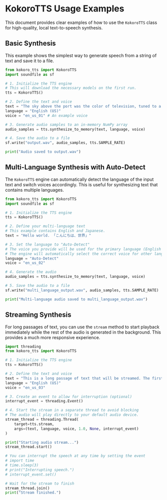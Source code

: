 # KokoroTTS Usage Examples

This document provides clear examples of how to use the `KokoroTTS` class for high-quality, local text-to-speech synthesis.

## Basic Synthesis

This example shows the simplest way to generate speech from a string of text and save it to a file.

```python
from kokoro_tts import KokoroTTS
import soundfile as sf

# 1. Initialize the TTS engine
# This will download the necessary models on the first run.
tts = KokoroTTS()

# 2. Define the text and voice
text = "The sky above the port was the color of television, tuned to a dead channel."
language = "English (US)"
voice = "en_us_01" # An example voice

# 3. Generate audio samples to an in-memory NumPy array
audio_samples = tts.synthesize_to_memory(text, language, voice)

# 4. Save the audio to a file
sf.write("output.wav", audio_samples, tts.SAMPLE_RATE)

print("Audio saved to output.wav")
```

## Multi-Language Synthesis with Auto-Detect

The `KokoroTTS` engine can automatically detect the language of the input text and switch voices accordingly. This is useful for synthesizing text that contains multiple languages.

```python
from kokoro_tts import KokoroTTS
import soundfile as sf

# 1. Initialize the TTS engine
tts = KokoroTTS()

# 2. Define your multi-language text
# This example contains English and Japanese.
text = "Hello world. 「こんにちは、世界」"

# 3. Set the language to "Auto-Detect"
# The voice you provide will be used for the primary language (English in this case).
# The engine will automatically select the correct voice for other languages.
language = "Auto-Detect"
voice = "en_us_02"

# 4. Generate the audio
audio_samples = tts.synthesize_to_memory(text, language, voice)

# 5. Save the audio to a file
sf.write("multi_language_output.wav", audio_samples, tts.SAMPLE_RATE)

print("Multi-language audio saved to multi_language_output.wav")
```

## Streaming Synthesis

For long passages of text, you can use the `stream` method to start playback immediately while the rest of the audio is generated in the background. This provides a much more responsive experience.

```python
import threading
from kokoro_tts import KokoroTTS

# 1. Initialize the TTS engine
tts = KokoroTTS()

# 2. Define the text and voice
text = "This is a long passage of text that will be streamed. The first sentence will play almost instantly, while the rest is synthesized in the background. This provides a very responsive user experience."
language = "English (US)"
voice = "en_us_03"

# 3. Create an event to allow for interruption (optional)
interrupt_event = threading.Event()

# 4. Start the stream in a separate thread to avoid blocking
# The audio will play directly to your default audio device.
stream_thread = threading.Thread(
    target=tts.stream,
    args=(text, language, voice, 1.0, None, interrupt_event)
)

print("Starting audio stream...")
stream_thread.start()

# You can interrupt the speech at any time by setting the event
# import time
# time.sleep(3)
# print("Interrupting speech.")
# interrupt_event.set()

# Wait for the stream to finish
stream_thread.join()
print("Stream finished.")
```
